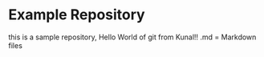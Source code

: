 # Example Repository
this is a sample repository, Hello World of git from Kunal!!
.md = Markdown files